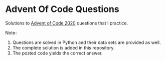 # Advent Of Code Questions

Solutions to [Advent of Code 2020](https://adventofcode.com/2020/) questions that I practice.

Note- 
1. Questions are solved in Python and their data sets are provided as well.
2. The complete solution is added in this repository.
3. The posted code yields the correct answer.